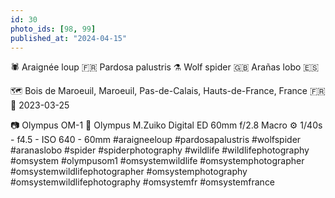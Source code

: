```yaml
---
id: 30
photo_ids: [98, 99]
published_at: "2024-04-15"
---
```

🕷️ 
Araignée loup 🇫🇷
Pardosa palustris ⚗️
Wolf spider 🇬🇧
Arañas lobo 🇪🇸

🗺️ Bois de Maroeuil, Maroeuil, Pas-de-Calais, Hauts-de-France, France 🇫🇷
📅 2023-03-25

📷 Olympus OM-1
🔭 Olympus M.Zuiko Digital ED 60mm f/2.8 Macro
⚙️ 1/40s - f4.5 - ISO 640 - 60mm
#araigneeloup #pardosapalustris #wolfspider #aranaslobo #spider #spiderphotography #wildlife #wildlifephotography #omsystem #olympusom1 #omsystemwildlife #omsystemphotographer #omsystemwildlifephotographer #omsystemphotography #omsystemwildlifephotography #omsystemfr #omsystemfrance